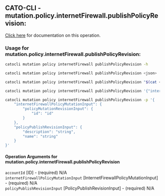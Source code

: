 
## CATO-CLI - mutation.policy.internetFirewall.publishPolicyRevision:
[Click here](https://api.catonetworks.com/documentation/#mutation-mutation.policy.internetFirewall.publishPolicyRevision) for documentation on this operation.

### Usage for mutation.policy.internetFirewall.publishPolicyRevision:

```bash
catocli mutation policy internetFirewall publishPolicyRevision -h

catocli mutation policy internetFirewall publishPolicyRevision <json>

catocli mutation policy internetFirewall publishPolicyRevision "$(cat < mutation.policy.internetFirewall.publishPolicyRevision.json)"

catocli mutation policy internetFirewall publishPolicyRevision '{"internetFirewallPolicyMutationInput":{"policyMutationRevisionInput":{"id":"id"}},"policyPublishRevisionInput":{"description":"string","name":"string"}}'

catocli mutation policy internetFirewall publishPolicyRevision -p '{
    "internetFirewallPolicyMutationInput": {
        "policyMutationRevisionInput": {
            "id": "id"
        }
    },
    "policyPublishRevisionInput": {
        "description": "string",
        "name": "string"
    }
}'
```

#### Operation Arguments for mutation.policy.internetFirewall.publishPolicyRevision ####

`accountId` [ID] - (required) N/A    
`internetFirewallPolicyMutationInput` [InternetFirewallPolicyMutationInput] - (required) N/A    
`policyPublishRevisionInput` [PolicyPublishRevisionInput] - (required) N/A    
